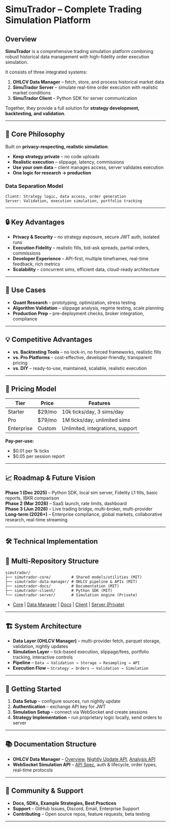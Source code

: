 # SimuTrador – Complete Trading Simulation Platform

## Overview

**SimuTrador** is a comprehensive trading simulation platform combining robust historical data management with high-fidelity order execution simulation.

It consists of three integrated systems:

1. **OHLCV Data Manager** – fetch, store, and process historical market data
2. **SimuTrador Server** – simulate real-time order execution with realistic market conditions
3. **SimuTrador Client** – Python SDK for server communication

Together, they provide a full solution for **strategy development, backtesting, and validation**.

---

## 🎯 Core Philosophy

Built on **privacy-respecting, realistic simulation**:

- **Keep strategy private** – no code uploads
- **Realistic execution** – slippage, latency, commissions
- **Use your own data** – client manages access, server validates execution
- **One logic for research → production**

### Data Separation Model

```
Client: Strategy logic, data access, order generation
Server: Validation, execution simulation, portfolio tracking
```

---

## 🔒 Key Advantages

- **Privacy & Security** – no strategy exposure, secure JWT auth, isolated runs
- **Execution Fidelity** – realistic fills, bid-ask spreads, partial orders, commissions
- **Developer Experience** – API-first, multiple timeframes, real-time feedback, rich metrics
- **Scalability** – concurrent sims, efficient data, cloud-ready architecture

---

## 🚀 Use Cases

- **Quant Research** – prototyping, optimization, stress testing
- **Algorithm Validation** – slippage analysis, regime testing, scale planning
- **Production Prep** – pre-deployment checks, broker integration, compliance

---

## 💡 Competitive Advantages

- **vs. Backtesting Tools** – no lock-in, no forced frameworks, realistic fills
- **vs. Pro Platforms** – cost-effective, developer-friendly, transparent pricing
- **vs. DIY** – ready-to-use, maintained, scalable, realistic execution

---

## 💸 Pricing Model

| Tier       | Price  | Features                         |
| ---------- | ------ | -------------------------------- |
| Starter    | $29/mo | 10k ticks/day, 3 sims/day        |
| Pro        | $79/mo | 1M ticks/day, unlimited sims     |
| Enterprise | Custom | Unlimited, integrations, support |

**Pay-per-use:**

- $0.01 per 1k ticks
- $0.05 per session report

---

## 📈 Roadmap & Future Vision

**Phase 1 (Dec 2025)** – Python SDK, local sim server, Fidelity L1 fills, basic reports, IBKR comparison  
**Phase 2 (Mar 2026)** – SaaS launch, rate limits, dashboard  
**Phase 3 (Jun 2026)** – Live trading bridge, multi-broker, multi-provider  
**Long-term (2026+)** – Enterprise compliance, global markets, collaborative research, real-time streaming

---

## 🛠️ Technical Implementation

## 🧩 Multi-Repository Structure

```
simutrador/
├── simutrador-core/         # Shared models/utilities (MIT)
├── simutrador-data-manager/ # OHLCV pipeline & APIs (MIT)
├── simutrador-docs/         # Documentation (MIT)
├── simutrador-client/       # Python SDK (MIT)
└── simutrador-server/       # Simulation engine (Private)
```

- [Core](https://github.com/simutrador/simutrador-core) | [Data Manager](https://github.com/simutrador/simutrador-data-manager) | [Docs](https://github.com/simutrador/simutrador-docs) | [Client](https://github.com/simutrador/simutrador-client) | [Server (Private)](https://github.com/simutrador/simutrador-server)

---

## 🏗️ System Architecture

- **Data Layer (OHLCV Manager)** – multi-provider fetch, parquet storage, validation, nightly updates
- **Simulation Layer** – tick-based execution, slippage/fees, portfolio tracking, interactive controls
- **Pipeline** – `Data → Validation → Storage → Resampling → API`
- **Execution Flow** – `Strategy → Orders → Validation → Simulation`

---

## 🔧 Getting Started

1. **Data Setup** – configure sources, run nightly update
2. **Authentication** – exchange API key for JWT
3. **Simulation Setup** – connect via WebSocket and create sessions
4. **Strategy Implementation** – run proprietary logic locally, send orders to server

---

## 📚 Documentation Structure

- **OHLCV Data Manager** – [Overview](https://github.com/simutrador/simutrador-data-manager/blob/main/docs/ohlcv_manager.md), [Nightly Update API](https://github.com/simutrador/simutrador-data-manager/blob/main/docs/nightly%20update.md), [Analysis API](https://github.com/simutrador/simutrador-data-manager/blob/main/docs/data%20analysis.md)
- **WebSocket Simulation API** – [API Spec](https://github.com/simutrador/simutrador-core/blob/main/docs/ws_api_v2.md), auth & lifecycle, order types, real-time protocols

---

## 🤝 Community & Support

- **Docs, SDKs, Example Strategies, Best Practices**
- **Support** – GitHub Issues, Discord, Email, Enterprise Support
- **Contributing** – Open source repos, feature requests, beta testing

---
